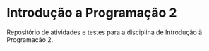 # Introdução a Programação 2
Repositório de atividades e testes para a disciplina de Introdução à Programação 2.
